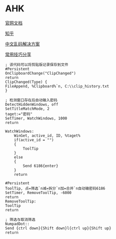 # AHK

[官网文档](https://www.autoahk.com/help/autohotkey/zh-cn/docs/AutoHotkey.htm)

[知乎](https://zhuanlan.zhihu.com/p/360570752)

[中文乱码解决方案](https://zhuanlan.zhihu.com/p/472008013)

[常用技巧分享](https://zhuanlan.zhihu.com/p/103357456)

```autohotkey
; 该代码可以将剪贴版记录保存到文件
#Persistent
OnClipboardChange("ClipChanged")
return
ClipChanged(Type) {
FileAppend, %Clipboard%`n, C:\\clip_history.txt
}
```


```autohotkey
; 检测窗口存在后自动输入密码
DetectHiddenWindows, off
SetTitleMatchMode, 2
taget:="密码"
SetTimer, WatchWindows, 1000
return

WatchWindows:
	WinGet, active_id, ID, %taget%
	if(active_id = "")
	{
		ToolTip
	}
	else
	{
		Send 6186{enter}
	}
	return

#Persistent
ToolTip, 点=筛选`n减=拆分`n加=合并`n自动输密码6186
SetTimer, RemoveToolTip, -6000
return
RemoveToolTip:
ToolTip
return

; 筛选与取消筛选
NumpadDot::
Send {ctrl down}{Shift down}l{ctrl up}{Shift up}
return
```
